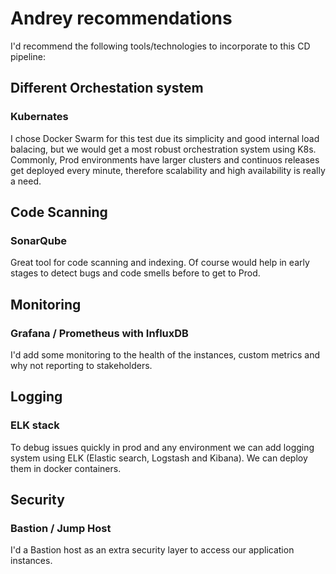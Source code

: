 # Andrey recommendations

I'd recommend the following tools/technologies to incorporate to this CD pipeline:

## Different Orchestation system
### Kubernates

I chose Docker Swarm for this test due its simplicity and good internal load balacing, but we would get a most robust orchestration system using K8s. Commonly, Prod environments have larger clusters and continuos releases get deployed every minute, therefore scalability and high availability is really a need. 

## Code Scanning
### SonarQube

Great tool for code scanning and indexing. Of course would help in early stages to detect bugs and code smells before to get to Prod. 

## Monitoring
### Grafana / Prometheus with InfluxDB
I'd add some monitoring to the health of the instances, custom metrics and why not reporting to stakeholders. 

## Logging
### ELK stack 
To debug issues quickly in prod and any environment we can add logging system using ELK (Elastic search, Logstash and Kibana). We can deploy them in docker containers.

## Security
### Bastion / Jump Host
I'd a Bastion host as an extra security layer to access our application instances. 

